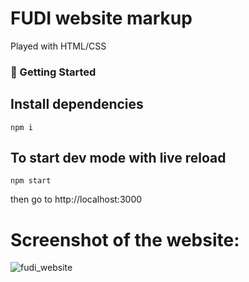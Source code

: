 # FUDI website markup

Played with HTML/CSS

### 🚀 Getting Started

## Install dependencies

```
npm i
```

## To start dev mode with live reload

```
npm start
```

then go to http://localhost:3000

# Screenshot of the website:

![fudi_website](https://user-images.githubusercontent.com/17711411/46116655-d8a33600-c205-11e8-94fc-7fe802ef5a02.jpg)
